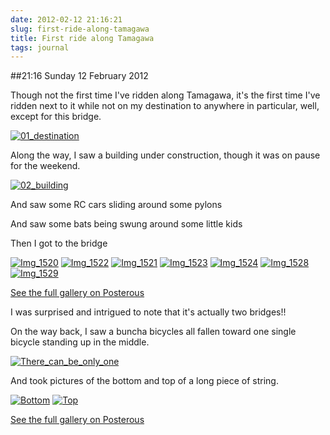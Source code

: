 ```yaml
---
date: 2012-02-12 21:16:21
slug: first-ride-along-tamagawa
title: First ride along Tamagawa
tags: journal
---
```


##21:16 Sunday 12 February 2012

Though not the first time I've ridden along Tamagawa, it's the first time I've ridden next to it while not on my destination to anywhere in particular, well, except for this bridge.

 

[![01_destination](http://getfile4.posterous.com/getfile/files.posterous.com/temp-2012-02-12/otHcCBcfyfskldCBapaEnbwirphdghdmlwbFIvhesmDsJfbFjJjdtCimhBrd/01_destination.JPG.scaled500.jpg)](http://getfile3.posterous.com/getfile/files.posterous.com/temp-2012-02-12/otHcCBcfyfskldCBapaEnbwirphdghdmlwbFIvhesmDsJfbFjJjdtCimhBrd/01_destination.JPG.scaled1000.jpg)

 

 

Along the way, I saw a building under construction, though it was on pause for the weekend.

 

[![02_building](http://getfile9.posterous.com/getfile/files.posterous.com/temp-2012-02-12/bywpIBjcaaIgDlGyDhjsiixIqbADhwmfqCfadeiHmBhGbtAkcwBGGzEIxiDa/02_building.JPG.scaled500.jpg)](http://getfile9.posterous.com/getfile/files.posterous.com/temp-2012-02-12/bywpIBjcaaIgDlGyDhjsiixIqbADhwmfqCfadeiHmBhGbtAkcwBGGzEIxiDa/02_building.JPG.scaled1000.jpg)

 

And saw some RC cars sliding around some pylons

 

 

And saw some bats being swung around some little kids

 

 

Then I got to the bridge

 

[![Img_1520](http://getfile6.posterous.com/getfile/files.posterous.com/temp-2012-02-12/zJHeHvzCzqyDqJqyFIJgeozgmpmjzaCozvHeBrjdhrFGnsJCBcitDkeGeuJg/IMG_1520.JPG.scaled500.jpg)](http://getfile1.posterous.com/getfile/files.posterous.com/temp-2012-02-12/zJHeHvzCzqyDqJqyFIJgeozgmpmjzaCozvHeBrjdhrFGnsJCBcitDkeGeuJg/IMG_1520.JPG.scaled1000.jpg) [![Img_1522](http://getfile8.posterous.com/getfile/files.posterous.com/temp-2012-02-12/ogkjyiivqrHilJBfbsypdhdJoevrvtdfChnkIuecnzpHBaeuBhoGFhHiotGA/IMG_1522.JPG.scaled500.jpg)](http://getfile6.posterous.com/getfile/files.posterous.com/temp-2012-02-12/ogkjyiivqrHilJBfbsypdhdJoevrvtdfChnkIuecnzpHBaeuBhoGFhHiotGA/IMG_1522.JPG.scaled1000.jpg) [![Img_1521](http://getfile4.posterous.com/getfile/files.posterous.com/temp-2012-02-12/qkqymaztyaDynjaapolxjlHoBxegzowJgmyJfsillAhIyaJAtroCBCmdduCH/IMG_1521.JPG.scaled500.jpg)](http://getfile8.posterous.com/getfile/files.posterous.com/temp-2012-02-12/qkqymaztyaDynjaapolxjlHoBxegzowJgmyJfsillAhIyaJAtroCBCmdduCH/IMG_1521.JPG.scaled1000.jpg) [![Img_1523](http://getfile7.posterous.com/getfile/files.posterous.com/temp-2012-02-12/bhhyhBAqzzzdcucehysAtxtexgacGnxkltoegAHaFzzIJgEBzzFFfjyCBaBn/IMG_1523.JPG.scaled500.jpg)](http://getfile6.posterous.com/getfile/files.posterous.com/temp-2012-02-12/bhhyhBAqzzzdcucehysAtxtexgacGnxkltoegAHaFzzIJgEBzzFFfjyCBaBn/IMG_1523.JPG.scaled1000.jpg) [![Img_1524](http://getfile3.posterous.com/getfile/files.posterous.com/temp-2012-02-12/toyzBbmgAhwxzeruzblvcvBCuIvCkmDyehnJigxxbFkJHIvdvFHubffozsCp/IMG_1524.JPG.scaled500.jpg)](http://getfile9.posterous.com/getfile/files.posterous.com/temp-2012-02-12/toyzBbmgAhwxzeruzblvcvBCuIvCkmDyehnJigxxbFkJHIvdvFHubffozsCp/IMG_1524.JPG.scaled1000.jpg) [![Img_1528](http://getfile2.posterous.com/getfile/files.posterous.com/temp-2012-02-12/prlDgfmizkxuhreEpjevkqykFyujauiqCxzvnqlyxwedbaCBADbtHDdCpjlD/IMG_1528.JPG.scaled500.jpg)](http://getfile4.posterous.com/getfile/files.posterous.com/temp-2012-02-12/prlDgfmizkxuhreEpjevkqykFyujauiqCxzvnqlyxwedbaCBADbtHDdCpjlD/IMG_1528.JPG.scaled1000.jpg) [![Img_1529](http://getfile0.posterous.com/getfile/files.posterous.com/temp-2012-02-12/tqzDgCyDBchgbqgtixvlhdqcJAjjuuicmzubGllFsvIdGcEjdzopfpFftxzD/IMG_1529.JPG.scaled500.jpg)](http://getfile9.posterous.com/getfile/files.posterous.com/temp-2012-02-12/tqzDgCyDBchgbqgtixvlhdqcJAjjuuicmzubGllFsvIdGcEjdzopfpFftxzD/IMG_1529.JPG.scaled1000.jpg)

[See the full gallery on Posterous](http://stream.robnugen.com/first-ride-along-tamagawa)

 

I was surprised and intrigued to note that it's actually two bridges!!

 

 

On the way back, I saw a buncha bicycles all fallen toward one single bicycle standing up in the middle.

 

[![There_can_be_only_one](http://getfile4.posterous.com/getfile/files.posterous.com/temp-2012-02-12/yeonrrEHgnsgyeBcjfgmuuvlojppDCynBzIIjHDynjrJsaaJtmCeIdlxnjqv/there_can_be_only_one.JPG.scaled500.jpg)](http://getfile1.posterous.com/getfile/files.posterous.com/temp-2012-02-12/yeonrrEHgnsgyeBcjfgmuuvlojppDCynBzIIjHDynjrJsaaJtmCeIdlxnjqv/there_can_be_only_one.JPG.scaled1000.jpg)

 

And took pictures of the bottom and top of a long piece of string.

 

 

[![Bottom](http://getfile6.posterous.com/getfile/files.posterous.com/temp-2012-02-12/ghpwoHhppkomqtrIlwoEdbBFtylrjfpbgjIzFesfuAqetCBJDGyijobatGBk/bottom.JPG.scaled500.jpg)](http://getfile7.posterous.com/getfile/files.posterous.com/temp-2012-02-12/ghpwoHhppkomqtrIlwoEdbBFtylrjfpbgjIzFesfuAqetCBJDGyijobatGBk/bottom.JPG.scaled1000.jpg) [![Top](http://getfile4.posterous.com/getfile/files.posterous.com/temp-2012-02-12/FgqxpusbkDAtfccyzJtpkpgtdpnGgvJwtlyHdhzCdybxulaipHqjpojlrhcn/top.JPG.scaled500.jpg)](http://getfile0.posterous.com/getfile/files.posterous.com/temp-2012-02-12/FgqxpusbkDAtfccyzJtpkpgtdpnGgvJwtlyHdhzCdybxulaipHqjpojlrhcn/top.JPG.scaled1000.jpg)

[See the full gallery on Posterous](http://stream.robnugen.com/first-ride-along-tamagawa)
